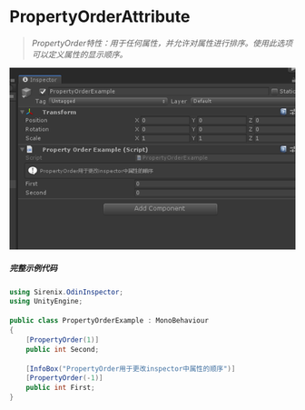 # PropertyOrderAttribute

> *PropertyOrder特性：用于任何属性，并允许对属性进行排序。使用此选项可以定义属性的显示顺序。*

![img](../image/PropertyOrderAttribute/post-652-5fb7dba574edb.png)

##### 完整示例代码

```cs
using Sirenix.OdinInspector;
using UnityEngine;

public class PropertyOrderExample : MonoBehaviour
{
    [PropertyOrder(1)]
    public int Second;

    [InfoBox("PropertyOrder用于更改inspector中属性的顺序")]
    [PropertyOrder(-1)]
    public int First;
}
```